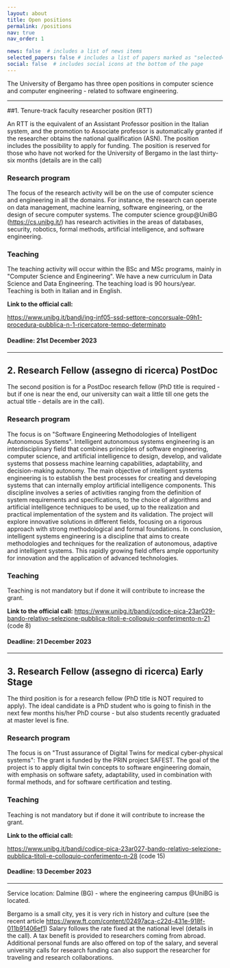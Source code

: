```yaml
---
layout: about
title: Open positions
permalink: /positions
nav: true
nav_order: 1

news: false  # includes a list of news items
selected_papers: false # includes a list of papers marked as "selected={true}"
social: false  # includes social icons at the bottom of the page
---
```


The University of Bergamo has three open positions in computer science and computer engineering - related to software engineering.

___

##1. Tenure-track faculty researcher position (RTT)

An RTT is the equivalent of an Assistant Professor position in the Italian system, and the promotion to Associate professor is automatically granted if the researcher obtains the national qualification (ASN). The position includes the possibility to apply for funding. The position is reserved for those who have not worked for the University of Bergamo in the last thirty-six months (details are in the call)

### Research program

The focus of the research activity will be on the use of computer science and engineering in all the domains. For instance, the research can operate on data management, machine learning, software engineering, or the design of secure computer systems.
The computer science group@UniBG (<https://cs.unibg.it/>) has research activities in the areas of databases, security, robotics, formal methods, artificial intelligence, and software engineering. 

### Teaching

The teaching activity will occur within the BSc and MSc programs, mainly in "Computer Science and Engineering". We have a new curriculum in Data Science and Data Engineering. The teaching load is 90 hours/year. Teaching is both in Italian and in English.

**Link to the official call:**

<https://www.unibg.it/bandi/ing-inf05-ssd-settore-concorsuale-09h1-procedura-pubblica-n-1-ricercatore-tempo-determinato>

#### Deadline: 21st December 2023

___

## 2. Research Fellow (assegno di ricerca) PostDoc

The second position is for a PostDoc research fellow (PhD title is required - but if one is near the end, our university can wait a little till one gets the actual title - details are in the call). 

### Research program

The focus is on "Software Engineering Methodologies of Intelligent Autonomous Systems". Intelligent autonomous systems engineering is an interdisciplinary field that combines principles of
software engineering, computer science, and artificial intelligence to design, develop, and validate
systems that possess machine learning capabilities, adaptability, and decision-making autonomy.
The main objective of intelligent systems engineering is to establish the best processes for creating
and developing systems that can internally employ artificial intelligence components. This discipline
involves a series of activities ranging from the definition of system requirements and specifications,
to the choice of algorithms and artificial intelligence techniques to be used, up to the realization and
practical implementation of the system and its validation. The project will explore innovative solutions
in different fields, focusing on a rigorous approach with strong methodological and formal
foundations. In conclusion, intelligent systems engineering is a discipline that aims to create
methodologies and techniques for the realization of autonomous, adaptive and intelligent systems.
This rapidly growing field offers ample opportunity for innovation and the application of advanced
technologies.

### Teaching

Teaching is not mandatory but if done it will contribute to increase the grant.

**Link to the official call:**
<https://www.unibg.it/bandi/codice-pica-23ar029-bando-relativo-selezione-pubblica-titoli-e-colloquio-conferimento-n-21> (code 8)

#### Deadline:  21 December 2023
___

## 3. Research Fellow (assegno di ricerca) Early Stage

The third position is for a research fellow (PhD title is NOT required to apply). The ideal candidate is a PhD student who is going to finish in the next few months his/her PhD course - but also students recently graduated at master level is fine.

### Research program

The focus is on "Trust assurance of Digital Twins for medical cyber-physical systems": The grant is funded by the PRIN project SAFEST. The goal of the project is to apply digital twin concepts to software engineering domain, with emphasis on software safety, adaptability, used in combination with formal methods, and for software certification and testing.

### Teaching

Teaching is not mandatory but if done it will contribute to increase the grant.

**Link to the official call:**

<https://www.unibg.it/bandi/codice-pica-23ar027-bando-relativo-selezione-pubblica-titoli-e-colloquio-conferimento-n-28> (code 15)

#### Deadline: 13 December 2023

___

Service location: Dalmine (BG) - where the engineering campus @UniBG is located. 

Bergamo is a small city, yes it is very rich in history and culture (see the recent article https://www.ft.com/content/02497aca-c22d-431e-918f-011b91406ef1) Salary follows the rate fixed at the national level (details in the call). A tax benefit is provided to researchers coming from abroad. Additional personal funds are also offered on top of the salary, and several university calls for research funding can also support the researcher for traveling and research collaborations.  